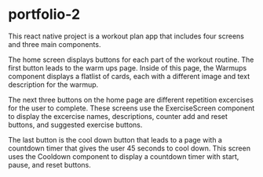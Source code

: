 # portfolio-2

This react native project is a workout plan app that includes four screens and three main components. 

The home screen displays buttons for each part of the workout routine. The first button leads to the warm ups page. Inside of this page, the Warmups component displays a flatlist of cards, each with a different image and text description for the warmup. 

The next three buttons on the home page are different repetition excercises for the user to complete. These screens use the ExerciseScreen component to display the excercise names, descriptions, counter add and reset buttons, and suggested exercise buttons.

The last button is the cool down button that leads to a page with a countdown timer that gives the user 45 seconds to cool down. This screen uses the Cooldown component to display a countdown timer with start, pause, and reset buttons. 
